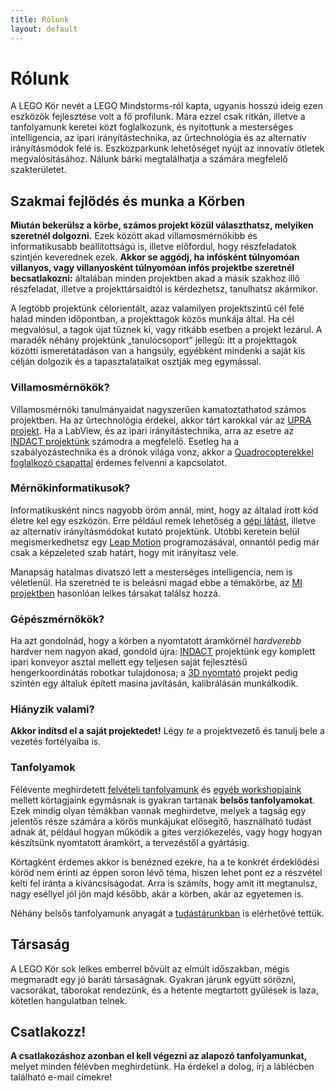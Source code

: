 ```yaml
---
title: Rólunk
layout: default
---
```

# Rólunk

A LEGO Kör nevét a LEGO Mindstorms-ról kapta, ugyanis hosszú ideig ezen eszközök fejlesztése volt a fő profilunk. Mára ezzel csak ritkán, illetve a tanfolyamunk keretei közt foglalkozunk, és nyitottunk a mesterséges intelligencia, az ipari irányítástechnika, az űrtechnológia és az alternatív irányításmódok felé is. Eszközparkunk lehetőséget nyújt az innovatív ötletek megvalósításához. Nálunk bárki megtalálhatja a számára megfelelő szakterületet.

## Szakmai fejlődés és munka a Körben

**Miután bekerülsz a körbe, számos projekt közül választhatsz, melyiken szeretnél dolgozni.** Ezek között akad villamosmérnökibb és informatikusabb beállítottságú is, illetve előfordul, hogy részfeladatok szintjén keverednek ezek. **Akkor se aggódj, ha infósként túlnyomóan villanyos, vagy villanyosként túlnyomóan infós projektbe szeretnél becsatlakozni:** általában minden projektben akad a másik szakhoz illő részfeladat, illetve a projekttársaidtól is kérdezhetsz, tanulhatsz akármikor.

A legtöbb projektünk célorientált, azaz valamilyen projektszintű cél felé halad minden időpontban, a projekttagok közös munkája által. Ha cél megvalósul, a tagok újat tűznek ki, vagy ritkább esetben a projekt lezárul. A maradék néhány projektünk „tanulócsoport” jellegű: itt a projekttagok közötti ismeretátadáson van a hangsúly, egyébként mindenki a saját kis célján dolgozik és a tapasztalataikat osztják meg egymással.

### Villamosmérnökök?

Villamosmérnöki tanulmányaidat nagyszerűen kamatoztathatod számos projektben. Ha az űrtechnológia érdekel, akkor tárt karokkal vár az [UPRA projekt](/projects/upra/). Ha a LabView, és az ipari irányítástechnika, arra az esetre az [INDACT projektünk](/projects/indact/) számodra a megfelelő. Esetleg ha a szabályozástechnika és a drónok világa vonz, akkor a [Quadrocopterekkel foglalkozó csapattal](/projects/quadrocopter) érdemes felvenni a kapcsolatot.

### Mérnökinformatikusok?

Informatikusként nincs nagyobb öröm annál, mint, hogy az általad írott kód életre kel egy eszközön. Erre például remek lehetőség a [gépi látást](/projects/gepi_latas/), illetve az alternatív irányításmódokat kutató projektünk. Utóbbi keretein belül megismerkedhetsz egy [Leap Motion](/projects/leap_motion/) programozásával, onnantól pedig már csak a képzeleted szab határt, hogy mit irányítasz vele.

Manapság hatalmas divatszó lett a mesterséges intelligencia, nem is véletlenül. Ha szeretnéd te is beleásni magad ebbe a témakörbe, az [MI projektben](/projects/mesterseges_intelligencia/) hasonlóan lelkes társakat találsz hozzá.

### Gépészmérnökök?

Ha azt gondolnád, hogy a körben a nyomtatott áramkörnél *hardverebb* hardver nem nagyon akad, gondold újra: [INDACT](/projects/indact/) projektünk egy komplett ipari konveyor asztal mellett egy teljesen saját fejlesztésű hengerkoordinátás robotkar tulajdonosa; a [3D nyomtató](/projects/3dnyomtato/) projekt pedig szintén egy általuk épített masina javításán, kalibrálásán munkálkodik.

### Hiányzik valami?

**Akkor indítsd el a saját projektedet!** Légy *te* a projektvezető és tanulj bele a vezetés fortélyaiba is.

### Tanfolyamok

Félévente meghirdetett [felvételi tanfolyamunk](/tanfolyam/) és [egyéb workshopjaink](/workshopok/) mellett körtagjaink egymásnak is gyakran tartanak **belsős tanfolyamokat**. Ezek mindig olyan témákban vannak meghirdetve, melyek a tagság egy jelentős része számára a körös munkájukat elősegítő, használható tudást adnak át, például hogyan működik a gites verziókezelés, vagy hogy hogyan készítsünk nyomtatott áramkört, a tervezéstől a gyártásig.

Körtagként érdemes akkor is benézned ezekre, ha a te konkrét érdeklődési köröd nem érinti az éppen soron lévő téma, hiszen lehet pont ez a részvétel kelti fel iránta a kíváncsiságodat. Arra is számíts, hogy amit itt megtanulsz, nagy eséllyel jól jön majd később, akár a körben, akár az egyetemen is.

Néhány belsős tanfolyamunk anyagát a [tudástárunkban](/tudasbazis/) is elérhetővé tettük.

## Társaság

A LEGO Kör sok lelkes emberrel bővült az elmúlt időszakban, mégis megmaradt egy jó baráti társaságnak. Gyakran járunk együtt sörözni, vacsorákat, táborokat rendezünk, és a hetente megtartott gyűlések is laza, kötetlen hangulatban telnek.

## Csatlakozz!

**A csatlakozáshoz azonban el kell végezni az alapozó tanfolyamunkat,** melyet minden félévben meghirdetünk. Ha érdekel a dolog, írj a láblécben található e-mail címekre!
